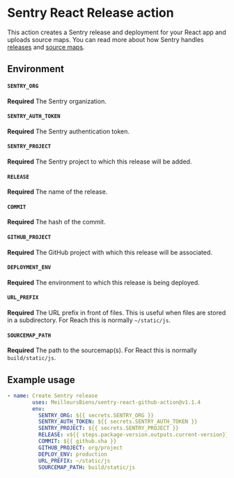 
# Sentry React Release action

This action creates a Sentry release and deployment for your React app and uploads source maps. You can read more about how Sentry handles [releases](https://docs.sentry.io/workflow/releases/?platform=browsernpm) and [source maps](https://docs.sentry.io/platforms/javascript/sourcemaps/).

## Environment

#### `SENTRY_ORG`

**Required** The Sentry organization.

#### `SENTRY_AUTH_TOKEN`

**Required** The Sentry authentication token.

#### `SENTRY_PROJECT`

**Required** The Sentry project to which this release will be added.

#### `RELEASE`

**Required** The name of the release.

#### `COMMIT`

**Required** The hash of the commit.

#### `GITHUB_PROJECT`

**Required** The GitHub project with which this release will be associated.

#### `DEPLOYMENT_ENV`

**Required** The environment to which this release is being deployed.

#### `URL_PREFIX`

**Required** The URL prefix in front of files. This is useful when files are stored in a subdirectory. For Reach this is normally `~/static/js`.

#### `SOURCEMAP_PATH`

**Required** The path to the sourcemap(s). For React this is normally `build/static/js`.

## Example usage

```yaml
- name: Create Sentry release
        uses: MeilleursBiens/sentry-react-github-action@v1.1.4
        env:
          SENTRY_ORG: ${{ secrets.SENTRY_ORG }}
          SENTRY_AUTH_TOKEN: ${{ secrets.SENTRY_AUTH_TOKEN }}
          SENTRY_PROJECT: ${{ secrets.SENTRY_PROJECT }}
          RELEASE: v${{ steps.package-version.outputs.current-version}}
          COMMIT: ${{ github.sha }}
          GITHUB_PROJECT: org/project
          DEPLOY_ENV: production
          URL_PREFIX: ~/static/js
          SOURCEMAP_PATH: build/static/js
```
